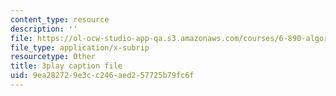 ```yaml
---
content_type: resource
description: ''
file: https://ol-ocw-studio-app-qa.s3.amazonaws.com/courses/6-890-algorithmic-lower-bounds-fun-with-hardness-proofs-fall-2014/9ea282729e3cc246aed257725b79fc6f_rLOVwqMKlBc.srt
file_type: application/x-subrip
resourcetype: Other
title: 3play caption file
uid: 9ea28272-9e3c-c246-aed2-57725b79fc6f
---
```

